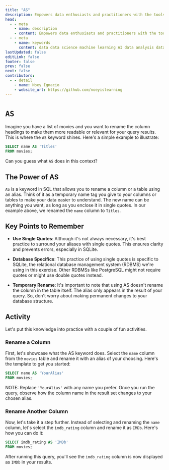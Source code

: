 ```yaml
---
title: "AS"
description: Empowers data enthusiasts and practitioners with the tools and knowledge to unlock the potential of data.
head:
  - - meta
    - name: description
    - content: Empowers data enthusiasts and practitioners with the tools and knowledge to unlock the potential of data.
  - - meta
    - name: keywords
      content: data data science machine learning AI data analysis data-driven data enthusiasts data practitioners
lastUpdated: false
editLink: false
footer: false
prev: false
next: false
contributors:
  - - detail
    - name: Noey Ignacio
    - website_url: https://github.com/noeyislearning
---
```


# `AS`

Imagine you have a list of movies and you want to rename the column headings to make them more readable or relevant for your query results. This is where the `AS` keyword shines. Here's a simple example to illustrate:

```sql :line-numbers
SELECT name AS 'Titles'
FROM movies;
```

Can you guess what `AS` does in this context?

## The Power of AS

`AS` is a keyword in SQL that allows you to rename a column or a table using an alias. Think of it as a temporary name tag you give to your columns or tables to make your data easier to understand. The new name can be anything you want, as long as you enclose it in single quotes. In our example above, we renamed the `name` column to `Titles`.

## Key Points to Remember

- **Use Single Quotes**: Although it's not always necessary, it's best practice to surround your aliases with single quotes. This ensures clarity and prevents errors, especially in SQLite.

- **Database Specifics**: This practice of using single quotes is specific to SQLite, the relational database management system (RDBMS) we're using in this exercise. Other RDBMSs like PostgreSQL might not require quotes or might use double quotes instead.

- **Temporary Rename**: It's important to note that using AS doesn't rename the column in the table itself. The alias only appears in the result of your query. So, don't worry about making permanent changes to your database structure.

## Activity

Let's put this knowledge into practice with a couple of fun activities.

### Rename a Column

First, let's showcase what the AS keyword does. Select the `name` column from the `movies` table and rename it with an alias of your choosing. Here's the template to get you started:

```sql :line-numbers
SELECT name AS 'YourAlias'
FROM movies;
```

NOTE: Replace `'YourAlias'` with any name you prefer. Once you run the query, observe how the column name in the result set changes to your chosen alias.

<!--@include: ../_includes/tables/query-results-from-as.md-->

### Rename Another Column

Now, let's take it a step further. Instead of selecting and renaming the `name` column, let's select the `imdb_rating` column and rename it as `IMDb`. Here's how you can do it:

```sql :line-numbers
SELECT imdb_rating AS 'IMDb'
FROM movies;
```

After running this query, you'll see the `imdb_rating` column is now displayed as `IMDb` in your results.

<!--@include: ../_includes/tables/query-results-from-as-2.md-->
